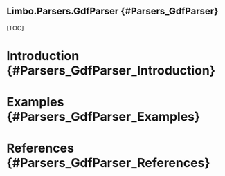 Limbo.Parsers.GdfParser {#Parsers_GdfParser}
---------

[TOC]

# Introduction {#Parsers_GdfParser_Introduction}

# Examples {#Parsers_GdfParser_Examples}

# References {#Parsers_GdfParser_References}

